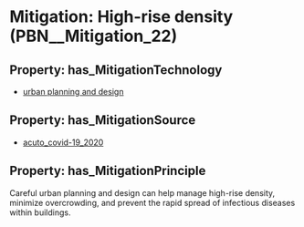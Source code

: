 # Mitigation: __High-rise density__ (PBN__Mitigation_22)

## Property: has_MitigationTechnology

* [urban planning and design](../Technology/PBN__Technology_1178)

## Property: has_MitigationSource

* [acuto_covid-19_2020](../Article/PBN__Article_85)

## Property: has_MitigationPrinciple

Careful urban planning and design can help manage high-rise density, minimize overcrowding, and prevent the rapid spread of infectious diseases within buildings.

